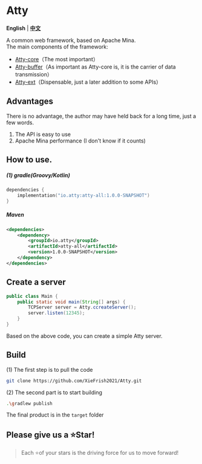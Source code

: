 # Atty

**English** | **[中文](./README.md)**

A common web framework, based on Apache Mina.\
The main components of the framework:
- [Atty-core](./atty-core/doc/README_EN.md)（The most important）
- [Atty-buffer](./atty-buffer/doc/README_EN.md)（As important as Atty-core is, it is the carrier of data transmission）
- [Atty-ext](./atty-ext/doc/README_EN.md)（Dispensable, just a later addition to some APIs）

## Advantages
There is no advantage, the author may have held back for a long time, just a few words.
1. The API is easy to use
2. Apache Mina performance (I don't know if it counts)

## How to use.
##### (1) gradle(Groovy/Kotlin)
```kotlin
dependencies {
    implementation("io.atty:atty-all:1.0.0-SNAPSHOT")
}
```

##### Maven
```xml
<dependencies>
    <dependency>
        <groupId>io.atty</groupId>
        <artifactId>atty-all</artifactId>
        <version>1.0.0-SNAPSHOT</version>
    </dependency>
</dependencies>
```

## Create a server
```java
public class Main {
    public static void main(String[] args) {
        TCPServer server = Atty.ccreateServer();
        server.listen(12345);
    }
}
```
Based on the above code, you can create a simple Atty server.

## Build
(1) The first step is to pull the code
```bash
git clone https://github.com/XieFrish2021/Atty.git
```

(2) The second part is to start building
```bash
.\gradlew publish
```

The final product is in the `target` folder

## Please give us a ⭐Star!
> Each ⭐of your stars is the driving force for us to move forward!
